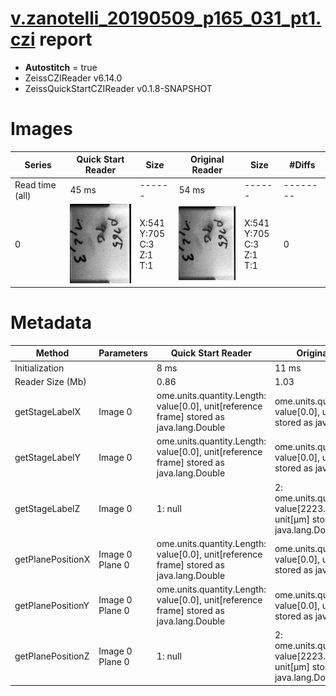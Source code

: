 # [v.zanotelli_20190509_p165_031_pt1.czi](https://zenodo.org/record/3991919/files/v.zanotelli_20190509_p165_031_pt1.czi) report
 - **Autostitch** = true
 - ZeissCZIReader v6.14.0
 - ZeissQuickStartCZIReader v0.1.8-SNAPSHOT

# Images 

| Series            | Quick Start Reader | Size | Original Reader | Size | #Diffs |
|-------------------|--------------------|------|-----------------|------|--------|
| Read time (all)   |45 ms|------|54 ms|------|--------|
|0|![v.zanotelli_20190509_p165_031_pt1.quick_true.flat_true.stitch_true.series_0.jpg](v.zanotelli_20190509_p165_031_pt1/v.zanotelli_20190509_p165_031_pt1.quick_true.flat_true.stitch_true.series_0.jpg)|X:541<br>Y:705<br>C:3<br>Z:1<br>T:1|![v.zanotelli_20190509_p165_031_pt1.quick_false.flat_true.stitch_true.series_0.jpg](v.zanotelli_20190509_p165_031_pt1/v.zanotelli_20190509_p165_031_pt1.quick_false.flat_true.stitch_true.series_0.jpg)|X:541<br>Y:705<br>C:3<br>Z:1<br>T:1|0|

# Metadata

|  Method            | Parameters       | Quick Start Reader | Original Reader | Delta  |
| -------------------|------------------|--------------------|-----------------|------- |
| Initialization     |                  |8 ms|11 ms|        |
| Reader Size (Mb)     |                  |0.86|1.03|        |
| getStageLabelX| Image 0 | ome.units.quantity.Length: value[0.0], unit[reference frame] stored as java.lang.Double| ome.units.quantity.Length: value[0.0], unit[µm] stored as java.lang.Double| |
| getStageLabelY| Image 0 | ome.units.quantity.Length: value[0.0], unit[reference frame] stored as java.lang.Double| ome.units.quantity.Length: value[0.0], unit[µm] stored as java.lang.Double| |
| getStageLabelZ| Image 0 |  1: null| 2: ome.units.quantity.Length: value[2223.831], unit[µm] stored as java.lang.Double |
| getPlanePositionX| Image 0 Plane 0 | ome.units.quantity.Length: value[0.0], unit[reference frame] stored as java.lang.Double| ome.units.quantity.Length: value[0.0], unit[µm] stored as java.lang.Double| |
| getPlanePositionY| Image 0 Plane 0 | ome.units.quantity.Length: value[0.0], unit[reference frame] stored as java.lang.Double| ome.units.quantity.Length: value[0.0], unit[µm] stored as java.lang.Double| |
| getPlanePositionZ| Image 0 Plane 0 |  1: null| 2: ome.units.quantity.Length: value[2223.831], unit[µm] stored as java.lang.Double |
